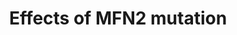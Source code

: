 ---
annotations:
- id: PW:0000009
  parent: regulatory pathway
  type: Pathway Ontology
  value: apoptotic cell death pathway
- id: PW:0000545
  parent: regulatory pathway
  type: Pathway Ontology
  value: altered transport pathway
- id: PW:0002403
  parent: regulatory pathway
  type: Pathway Ontology
  value: altered cellular autophagy
authors:
- JordyG02
- Eweitz
- Egonw
citedin: ''
communities: []
description: Mutation in mitofusin-2 (MFN2) and all the proteins that are consequently
  changed.
last-edited: 2025-07-20
ndex: null
organisms:
- Homo sapiens
redirect_from:
- /index.php/Pathway:WP5443
- /instance/WP5443
- /instance/WP5443_r140026
revision: r140026
schema-jsonld:
- '@context': https://schema.org/
  '@id': https://wikipathways.github.io/pathways/WP5443.html
  '@type': Dataset
  creator:
    '@type': Organization
    name: WikiPathways
  description: Mutation in mitofusin-2 (MFN2) and all the proteins that are consequently
    changed.
  keywords:
  - ATAT1
  - ATP
  - BAX
  - CASP3
  - CASP8
  - Cardiolipins
  - Ca²⁺
  - DCTN1
  - DYNC1H1
  - DYNC1I1
  - DYNC1LI2
  - DYNC2H1
  - DYNC2I1
  - DYNC2I2
  - KIF1B
  - MAP2
  - MFN2
  - Na⁺
  - Phosphatidic acids
  - Phospholipase D
  - RAB3A
  - RAB3B
  - RAB7A
  - RABAC1
  - RHOT1
  - SNCA
  - SYPL1
  - TP53
  - TRAK1
  - TUBB3
  license: CC0
  name: Effects of MFN2 mutation
seo: CreativeWork
title: Effects of MFN2 mutation
wpid: WP5443
---